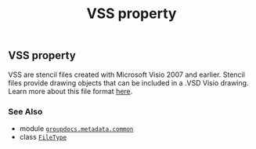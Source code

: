 ﻿---
title: VSS property
second_title: GroupDocs.Metadata for Python via .NET API References
description: 
type: docs
url: /python-net/groupdocs.metadata.common/filetype/vss/
is_root: false
weight: 970
---

## VSS property


VSS are stencil files created with Microsoft Visio 2007 and earlier. Stencil files provide drawing
objects that can be included in a .VSD Visio drawing. Learn more about this file format
[here](https://wiki.fileformat.com/visio/vss/).

### See Also
* module [`groupdocs.metadata.common`](../../)
* class [`FileType`](/metadata/python-net/groupdocs.metadata.common/filetype)
